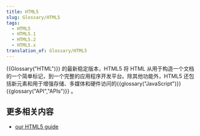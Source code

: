```yaml
---
title: HTML5
slug: Glossary/HTML5
tags:
  - HTML5
  - HTML5.1
  - HTML5.2
  - HTML5.x
translation_of: Glossary/HTML5
---
```

{{Glossary("HTML")}} 的最新稳定版本，HTML5 将 HTML 从用于构造一个文档的一个简单标记，到一个完整的应用程序开发平台。除其他功能外，HTML5 还包括新元素和用于增强存储、多媒体和硬件访问的{{glossary("JavaScript")}} {{glossary("API","APIs")}} 。

## 更多相关内容

- [our HTML5 guide](/zh-CN/docs/Glossary/HTML5)
